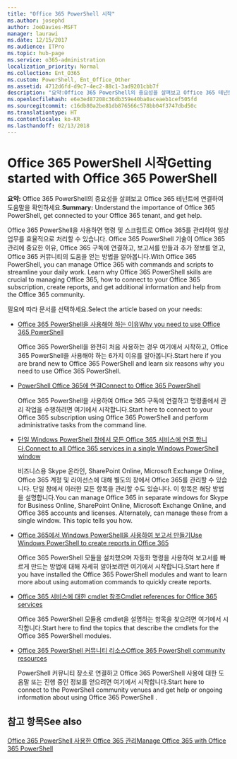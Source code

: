 ```yaml
---
title: "Office 365 PowerShell 시작"
ms.author: josephd
author: JoeDavies-MSFT
manager: laurawi
ms.date: 12/15/2017
ms.audience: ITPro
ms.topic: hub-page
ms.service: o365-administration
localization_priority: Normal
ms.collection: Ent_O365
ms.custom: PowerShell, Ent_Office_Other
ms.assetid: 4712d6fd-d9c7-4ec2-88c1-3ad9201cbb7f
description: "요약:Office 365 PowerShell의 중요성을 살펴보고 Office 365 테넌트에 연결하여 도움말을 확인하세요."
ms.openlocfilehash: e6e3ed87208c36db359e40ba0aceaeb1cef505fd
ms.sourcegitcommit: c16db80a2be81db876566c578bb04f3747dbd50c
ms.translationtype: HT
ms.contentlocale: ko-KR
ms.lasthandoff: 02/13/2018
---
```

# <a name="getting-started-with-office-365-powershell"></a><span data-ttu-id="04a70-103">Office 365 PowerShell 시작</span><span class="sxs-lookup"><span data-stu-id="04a70-103">Getting started with Office 365 PowerShell</span></span>

 <span data-ttu-id="04a70-104">**요약:** Office 365 PowerShell의 중요성을 살펴보고 Office 365 테넌트에 연결하여 도움말을 확인하세요.</span><span class="sxs-lookup"><span data-stu-id="04a70-104">**Summary:** Understand the importance of Office 365 PowerShell, get connected to your Office 365 tenant, and get help.</span></span>
  
<span data-ttu-id="04a70-p101">Office 365 PowerShell을 사용하면 명령 및 스크립트로 Office 365를 관리하여 일상 업무를 효율적으로 처리할 수 있습니다. Office 365 PowerShell 기술이 Office 365 관리에 중요한 이유, Office 365 구독에 연결하고, 보고서를 만들과 추가 정보를 얻고, Office 365 커뮤니티의 도움을 얻는 방법을 알아봅니다.</span><span class="sxs-lookup"><span data-stu-id="04a70-p101">With Office 365 PowerShell, you can manage Office 365 with commands and scripts to streamline your daily work. Learn why Office 365 PowerShell skills are crucial to managing Office 365, how to connect to your Office 365 subscription, create reports, and get additional information and help from the Office 365 community.</span></span>
  
<span data-ttu-id="04a70-107">필요에 따라 문서를 선택하세요.</span><span class="sxs-lookup"><span data-stu-id="04a70-107">Select the article based on your needs:</span></span>
  
- [<span data-ttu-id="04a70-108">Office 365 PowerShell을 사용해야 하는 이유</span><span class="sxs-lookup"><span data-stu-id="04a70-108">Why you need to use Office 365 PowerShell</span></span>](why-you-need-to-use-office-365-powershell.md)
    
    <span data-ttu-id="04a70-109">Office 365 PowerShell을 완전히 처음 사용하는 경우 여기에서 시작하고, Office 365 PowerShell을 사용해야 하는 6가지 이유를 알아봅니다.</span><span class="sxs-lookup"><span data-stu-id="04a70-109">Start here if you are brand new to Office 365 PowerShell and learn six reasons why you need to use Office 365 PowerShell.</span></span> 
    
- [<span data-ttu-id="04a70-110">PowerShell Office 365에 연결</span><span class="sxs-lookup"><span data-stu-id="04a70-110">Connect to Office 365 PowerShell</span></span>](connect-to-office-365-powershell.md)
    
    <span data-ttu-id="04a70-111">Office 365 PowerShell을 사용하여 Office 365 구독에 연결하고 명령줄에서 관리 작업을 수행하려면 여기에서 시작합니다.</span><span class="sxs-lookup"><span data-stu-id="04a70-111">Start here to connect to your Office 365 subscription using Office 365 PowerShell and perform administrative tasks from the command line.</span></span>
    
- [<span data-ttu-id="04a70-112">단일 Windows PowerShell 창에서 모든 Office 365 서비스에 연결 합니다.</span><span class="sxs-lookup"><span data-stu-id="04a70-112">Connect to all Office 365 services in a single Windows PowerShell window</span></span>](connect-to-all-office-365-services-in-a-single-windows-powershell-window.md)
    
    <span data-ttu-id="04a70-p102">비즈니스용 Skype 온라인, SharePoint Online, Microsoft Exchange Online, Office 365 계정 및 라이선스에 대해 별도의 창에서 Office 365를 관리할 수 있습니다. 단일 창에서 이러한 모든 항목을 관리할 수도 있습니다. 이 항목은 해당 방법을 설명합니다.</span><span class="sxs-lookup"><span data-stu-id="04a70-p102">You can manage Office 365 in separate windows for Skype for Business Online, SharePoint Online, Microsoft Exchange Online, and Office 365 accounts and licenses. Alternately, can manage these from a single window. This topic tells you how.</span></span>
    
- [<span data-ttu-id="04a70-116">Office 365에서 Windows PowerShell을 사용하여 보고서 만들기</span><span class="sxs-lookup"><span data-stu-id="04a70-116">Use Windows PowerShell to create reports in Office 365</span></span>](use-windows-powershell-to-create-reports-in-office-365.md)
    
    <span data-ttu-id="04a70-117">Office 365 PowerShell 모듈을 설치했으며 자동화 명령을 사용하여 보고서를 빠르게 만드는 방법에 대해 자세히 알아보려면 여기에서 시작합니다.</span><span class="sxs-lookup"><span data-stu-id="04a70-117">Start here if you have installed the Office 365 PowerShell modules and want to learn more about using automation commands to quickly create reports.</span></span> 
    
- [<span data-ttu-id="04a70-118">Office 365 서비스에 대한 cmdlet 참조</span><span class="sxs-lookup"><span data-stu-id="04a70-118">Cmdlet references for Office 365 services</span></span>](cmdlet-references-for-office-365-services.md)
    
    <span data-ttu-id="04a70-119">Office 365 PowerShell 모듈용 cmdlet을 설명하는 항목을 찾으려면 여기에서 시작합니다.</span><span class="sxs-lookup"><span data-stu-id="04a70-119">Start here to find the topics that describe the cmdlets for the Office 365 PowerShell modules.</span></span>
    
- [<span data-ttu-id="04a70-120">Office 365 PowerShell 커뮤니티 리소스</span><span class="sxs-lookup"><span data-stu-id="04a70-120">Office 365 PowerShell community resources</span></span>](office-365-powershell-community-resources.md)
    
    <span data-ttu-id="04a70-121">PowerShell 커뮤니티 장소로 연결하고 Office 365 PowerShell 사용에 대한 도움말 또는 진행 중인 정보를 얻으려면 여기에서 시작합니다.</span><span class="sxs-lookup"><span data-stu-id="04a70-121">Start here to connect to the PowerShell community venues and get help or ongoing information about using Office 365 PowerShell .</span></span>
    
## <a name="see-also"></a><span data-ttu-id="04a70-122">참고 항목</span><span class="sxs-lookup"><span data-stu-id="04a70-122">See also</span></span>

#### 

[<span data-ttu-id="04a70-123">Office 365 PowerShell 사용한 Office 365 관리</span><span class="sxs-lookup"><span data-stu-id="04a70-123">Manage Office 365 with Office 365 PowerShell</span></span>](manage-office-365-with-office-365-powershell.md)

